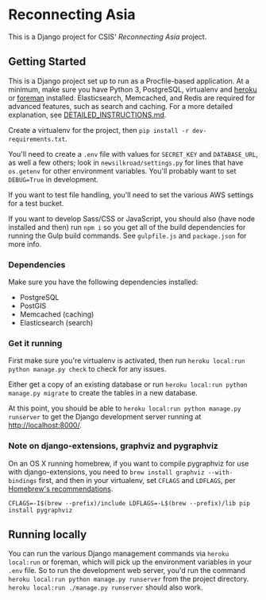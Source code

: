 # Reconnecting Asia

This is a Django project for CSIS' *Reconnecting Asia* project.


## Getting Started

This is a Django project set up to run as a Procfile-based application. At a minimum, make sure you have Python 3, PostgreSQL, virtualenv and [heroku](https://devcenter.heroku.com/articles/heroku-local) or [foreman](http://ddollar.github.io/foreman/) installed. Elasticsearch, Memcached, and Redis are required for advanced features, such as search and caching. For a more detailed explanation, see [DETAILED_INSTRUCTIONS.md](DETAILED_INSTRUCTIONS.md).

Create a virtualenv for the project, then `pip install -r dev-requirements.txt`.

You'll need to create a `.env` file with values for `SECRET_KEY` and `DATABASE_URL`, as well a few others; look in `newsilkroad/settings.py` for lines that have `os.getenv` for other environment variables. You'll probably want to set `DEBUG=True` in development.

If you want to test file handling, you'll need to set the various AWS settings for a test bucket.

If you want to develop Sass/CSS or JavaScript, you should also (have node installed and then) run `npm i` so you get all of the build dependencies for running the Gulp build commands. See `gulpfile.js` and `package.json` for more info.

### Dependencies

Make sure you have the following dependencies installed:

- PostgreSQL
- PostGIS
- Memcached (caching)
- Elasticsearch (search)

### Get it running

First make sure you're virtualenv is activated, then run `heroku local:run python manage.py check` to check for any issues.

Either get a copy of an existing database or run `heroku local:run python manage.py migrate` to create the tables in a new database.

At this point, you should be able to `heroku local:run python manage.py runserver` to get the Django development server running at <http://localhost:8000/>.

### Note on django-extensions, graphviz and pygraphviz

On an OS X running homebrew, if you want to compile pygraphviz for use with django-extensions, you need to `brew install graphviz --with-bindings` first, and then in your virtualenv, set `CFLAGS` and `LDFLAGS`, per [Homebrew's recommendations](https://github.com/Homebrew/homebrew/blob/master/share/doc/homebrew/Homebrew-and-Python.md#brewed-python-modules).

```
CFLAGS=-I$(brew --prefix)/include LDFLAGS=-L$(brew --prefix)/lib pip install pygraphviz
```

## Running locally

You can run the various Django management commands via `heroku local:run` or foreman, which will pick up the environment variables in your `.env` file. So to run the development web server, you'd run the command ` heroku local:run python manage.py runserver` from the project directory. ` heroku local:run ./manage.py runserver` should also work.
